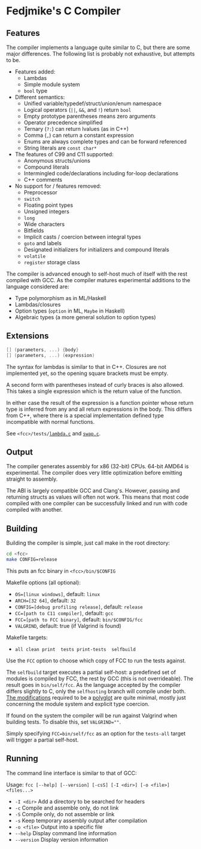Fedjmike's C Compiler
=====================

Features
--------

The compiler implements a language quite similar to C, but there are some major differences. The following list is probably not exhaustive, but attempts to be.

- Features added:
  - Lambdas
  - Simple module system
  - `bool` type
- Different semantics:
  - Unified variable/typedef/struct/union/enum namespace
  - Logical operators (`||`, `&&`, and `!`) return `bool`
  - Empty prototype parentheses means zero arguments
  - Operator precedence simplified
  - Ternary (`?:`) can return lvalues (as in C++)
  - Comma (`,`) can return a constant expression
  - Enums are always complete types and can be forward referenced
  - String literals are `const char*`
- The features of C99 and C11 supported:
  - Anonymous structs/unions
  - Compound literals
  - Intermingled code/declarations including for-loop declarations
  - C++ comments
- No support for / features removed:
  - Preprocessor
  - `switch`
  - Floating point types
  - Unsigned integers
  - `long`
  - Wide characters
  - Bitfields
  - Implicit casts / coercion between integral types
  - `goto` and labels
  - Designated initializers for initializers and compound literals
  - `volatile`
  - `register` storage class

The compiler is advanced enough to self-host much of itself with the rest compiled with GCC. As the compiler matures experimental additions to the language considered are:

- Type polymorphism as in ML/Haskell
- Lambdas/closures
- Option types (`option` in ML, `Maybe` in Haskell)
- Algebraic types (a more general solution to option types)

Extensions
----------

```c
[] (parameters, ...) {body}
[] (parameters, ...) (expression)
```

The syntax for lambdas is similar to that in C++. Closures are not implemented yet, so the opening square brackets must be empty.

A second form with parentheses instead of curly braces is also allowed. This takes a single expression which is the return value of the function.

In either case the result of the expression is a function pointer whose return type is inferred from any and all return expressions in the body. This differs from C++, where there is a special implementation defined type incompatible with normal functions.

See `<fcc>/tests/`[`lambda.c`](/tests/lambda.c) and [`swap.c`](/tests/swap.c).


Output
------

The compiler generates assembly for x86 (32-bit) CPUs. 64-bit AMD64 is experimental. The compiler does very little optimization before emitting straight to assembly.

The ABI is largely compatible GCC and Clang's. However, passing and returning structs as values will often not work. This means that most code compiled with one compiler can be successfully linked and run with code compiled with another.

Building
--------

Building the compiler is simple, just call make in the root directory:

```bash
cd <fcc>
make CONFIG=release
```

This puts an fcc binary in `<fcc>/bin/$CONFIG`

Makefile options (all optional):
- `OS=[linux windows]`, default: `linux`
- `ARCH=[32 64]`, default: `32`
- `CONFIG=[debug profiling release]`, default: `release`
- `CC=[path to C11 compiler]`, default: `gcc`
- `FCC=[path to FCC binary]`, default: `bin/$CONFIG/fcc`
- `VALGRIND`, default: true (if Valgrind is found)

Makefile targets:
- `all clean print  tests print-tests  selfbuild`

Use the `FCC` option to choose which copy of FCC to run the tests against.

The `selfbuild` target executes a partial self-host: a predefined set of modules is compiled by FCC, the rest by GCC (this is not overrideable). The result goes in `bin/self/fcc`. As the language accepted by the compiler differs slightly to C, only the `selfhosting` branch will compile under both. [The modifications](https://github.com/Fedjmike/fcc/compare/selfhosting) required to be a [polyglot](http://en.wikipedia.org/wiki/Polyglot_(computing)) are quite minimal, mostly just concerning the module system and explicit type coercion.

If found on the system the compiler will be run against Valgrind when building tests. To disable this, set `VALGRIND=""`.

Simply specifying `FCC=bin/self/fcc` as an option for the `tests-all` target will trigger a partial self-host.

Running
-------

The command line interface is similar to that of GCC:

Usage: `fcc [--help] [--version] [-csS] [-I <dir>] [-o <file>] <files...>`
- `-I <dir>`   Add a directory to be searched for headers
- `-c`         Compile and assemble only, do not link
- `-S`         Compile only, do not assemble or link
- `-s`         Keep temporary assembly output after compilation
- `-o <file>`  Output into a specific file
- `--help`     Display command line information
- `--version`  Display version information
